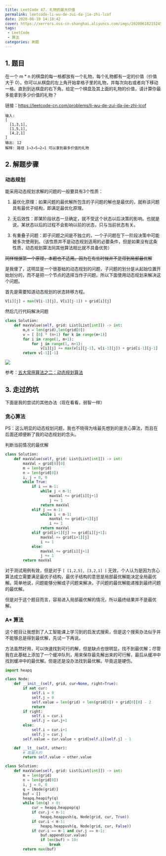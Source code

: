 ```yaml
---
title: LeetCode 47. 礼物的最大价值
permalink: leetcode-li-wu-de-zui-da-jie-zhi-lcof
date: 2020-06-19 14:18:42
cover: https://xerrors.oss-cn-shanghai.aliyuncs.com/imgs/20200618215245.png
tags: 
 - LeetCode
 - 算法
categories: 刷题
---
```


## 1. 题目

在一个 m * n 的棋盘的每一格都放有一个礼物，每个礼物都有一定的价值（价值大于 0）。你可以从棋盘的左上角开始拿格子里的礼物，并每次向右或者向下移动一格、直到到达棋盘的右下角。给定一个棋盘及其上面的礼物的价值，请计算你最多能拿到多少价值的礼物？

链接：https://leetcode-cn.com/problems/li-wu-de-zui-da-jie-zhi-lcof

```
输入: 
[
  [1,3,1],
  [1,5,1],
  [4,2,1]
]
输出: 12
解释: 路径 1→3→5→2→1 可以拿到最多价值的礼物
```

<!-- more -->

## 2. 解题步骤

### 动态规划

能采用动态规划求解的问题的一般要具有3个性质：

1. 最优化原理：如果问题的最优解所包含的子问题的解也是最优的，就称该问题具有最优子结构，即满足最优化原理。

2. 无后效性：即某阶段状态一旦确定，就不受这个状态以后决策的影响。也就是说，某状态以后的过程不会影响以前的状态，只与当前状态有关。

3. 有重叠子问题：即子问题之间是不独立的，一个子问题在下一阶段决策中可能被多次使用到。（该性质并不是动态规划适用的必要条件，但是如果没有这条性质，动态规划算法同其他算法相比就不具备优势）

~~同样根据第一个原理，本题也不适用。因为在有些时候并不是得到局部最优解~~

是我傻了，这明显是一个很基础的动态规划的问题，子问题的划分是从起始位置开始划分的，而不是把一个节点的选择当作子问题。所以下面使用动态规划来解决这个问题。

首先是需要知道动态规划的状态转移方程。

```python
V[i][j] = max(V[i-1][j], V[i][j-1]) + grid[i][j]
```

然后几行代码解决问题

```python
class Solution:
    def maxValue(self, grid: List[List[int]]) -> int:
        m,n = len(grid),len(grid[0])
        v = [ [0] * (n+1) for k in range(m+1)]
        for i in range(1, m+1):
            for j in range(1, n+1):
                v[i][j] += max(v[i][j-1], v[i-1][j]) + grid[i-1][j-1]
        return v[-1][-1]
```

![](https://xerrors.oss-cn-shanghai.aliyuncs.com/imgs/20200619141810.png)

参考：[五大常用算法之二：动态规划算法](https://www.cnblogs.com/steven_oyj/archive/2010/05/22/1741374.html)

## 3. 走过的坑

下面是我的尝试的其他办法（现在看看，弱智一样）

###  贪心算法

PS：这么明显的动态规划问题，我也不晓得为啥最先想到的是贪心算法，而且在后面还顺便断了我的动态规划的念头。

判断当前情况的最优解

```python
class Solution:
    def maxValue(self, grid: List[List[int]]) -> int:
        maxVal = grid[0][0]
        m = len(grid)
        n = len(grid[0])
        i, j = 0, 0
        while True:
            if i == m-1:
                while j < n-1:
                    maxVal += grid[i][j+1]
                    j += 1
                return maxVal
            elif j == n-1:
                while i < m-1:
                    maxVal += grid[i+1][j]
                    i += 1
                return maxVal
            elif grid[i+1][j] >= grid[i][j+1]:
                maxVal += grid[i+1][j]
                i += 1
            else:
                maxVal += grid[i][j+1]
                j += 1
        return maxVal
```

对于测试用例有效，但是对于 `[ [1,2,5], [3,2,1] ]` 无效，个人认为是因为贪心算法成立需要满足最优子结构，最优子结构的意思是局部最优解能决定全局最优解。简单地说，问题能够分解成子问题来解决，子问题的最优解能递推到最终问题的最优解。

但是对于这个题目而言，容易进入局部最优解的情况，所以最终结果并不是最优解。

### A* 算法

这个题目让我想到了人工智能课上学习到的启发式搜索，但是这个搜索办法似乎并不能够总是得到最优解，先试一下再说。

方法虽然好用，可以快速找到可行的解，但是缺点也很明显，找不到最优解；尽管我在此基础上添加了一个缓冲队列，用来保存最先解出来的可行解，最后从缓冲中找到缓冲中的最优解。但是还是没办法找到最优解。毕竟这是硬伤。

```python
import heapq

class Node:
    def __init__(self, grid, cur=None, right=True):
        if not cur:
            self.i = 0
            self.j = 0
            self.value = len(grid) + len(grid[0]) + grid[0][0] - 2
            return
        if right:
            self.i = cur.i
            self.j = cur.j+1
        else:
            self.i = cur.i+1
            self.j = cur.j
        self.value = cur.value + grid[self.i][self.j] - 1

    def __lt__(self, other):
        # 取最大的
        return self.value > other.value

class Solution:
    def maxValue(self, grid: List[List[int]]) -> int:
        m = len(grid)
        n = len(grid[0])
        i, j = 0, 0
        q = [Node(grid)]
        buf = []
        heapq.heapify(q)
        while len(q) > 0:
            cur = heapq.heappop(q)
            if cur.j < n-1:
                heapq.heappush(q, Node(grid, cur, True))
            if cur.i < m-1:
                heapq.heappush(q, Node(grid, cur, False))
            if cur.i == m-1 and cur.j == n-1:
                buf.append(cur.value)
                if len(buf) > 10:
                    break
        return max(buf)
```